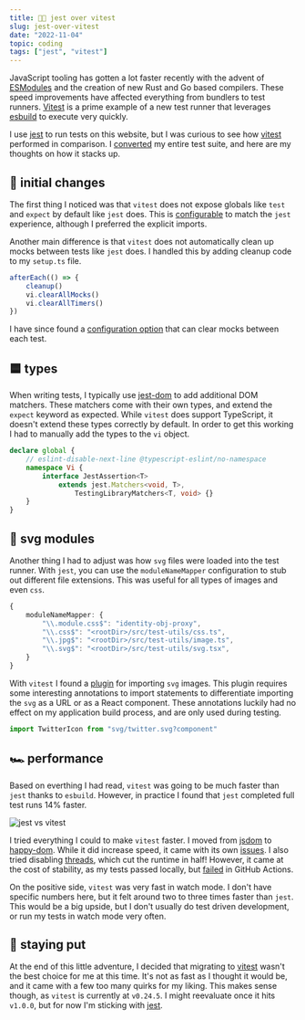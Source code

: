 ```yaml
---
title: 👌🏼 jest over vitest
slug: jest-over-vitest
date: "2022-11-04"
topic: coding
tags: ["jest", "vitest"]
---
```


JavaScript tooling has gotten a lot faster recently with the advent of [ESModules][esm] and the creation of new Rust and Go based compilers. These speed improvements have affected everything from bundlers to test runners. [Vitest][vitest] is a prime example of a new test runner that leverages [esbuild][esbuild] to execute very quickly.

I use [jest][jest] to run tests on this website, but I was curious to see how [vitest][vitest] performed in comparison. I [converted][pr] my entire test suite, and here are my thoughts on how it stacks up.

## 👛 initial changes

The first thing I noticed was that `vitest` does not expose globals like `test` and `expect` by default like `jest` does. This is [configurable][globals] to match the `jest` experience, although I preferred the explicit imports.

Another main difference is that `vitest` does not automatically clean up mocks between tests like `jest` does. I handled this by adding cleanup code to my `setup.ts` file.

```typescript
afterEach(() => {
    cleanup()
    vi.clearAllMocks()
    vi.clearAllTimers()
})
```

I have since found a [configuration option][mocks] that can clear mocks between each test.

## 🟦 types

When writing tests, I typically use [jest-dom][jest-dom] to add additional DOM matchers. These matchers come with their own types, and extend the `expect` keyword as expected. While `vitest` does support TypeScript, it doesn't extend these types correctly by default. In order to get this working I had to manually add the types to the `vi` object.

```typescript
declare global {
    // eslint-disable-next-line @typescript-eslint/no-namespace
    namespace Vi {
        interface JestAssertion<T>
            extends jest.Matchers<void, T>,
                TestingLibraryMatchers<T, void> {}
    }
}
```

## 🌠 svg modules

Another thing I had to adjust was how `svg` files were loaded into the test runner. With `jest`, you can use the `moduleNameMapper` configuration to stub out different file extensions. This was useful for all types of images and even `css`.

```typescript
{
    moduleNameMapper: {
        "\\.module.css$": "identity-obj-proxy",
        "\\.css$": "<rootDir>/src/test-utils/css.ts",
        "\\.jpg$": "<rootDir>/src/test-utils/image.ts",
        "\\.svg$": "<rootDir>/src/test-utils/svg.tsx",
    }
}
```

With `vitest` I found a [plugin][svgr] for importing `svg` images. This plugin requires some interesting annotations to import statements to differentiate importing the `svg` as a URL or as a React component. These annotations luckily had no effect on my application build process, and are only used during testing.

```typescript
import TwitterIcon from "svg/twitter.svg?component"
```

## 🏎 performance

Based on everthing I had read, `vitest` was going to be much faster than `jest` thanks to `esbuild`. However, in practice I found that `jest` completed full test runs 14% faster.

![jest vs vitest][jest-vs-vitest]

I tried everything I could to make `vitest` faster. I moved from [jsdom][jsdom] to [happy-dom][happy-dom]. While it did increase speed, it came with its own [issues][issue]. I also tried disabling [threads][threads], which cut the runtime in half! However, it came at the cost of stability, as my tests passed locally, but [failed][failures] in GitHub Actions.

On the positive side, `vitest` was very fast in watch mode. I don't have specific numbers here, but it felt around two to three times faster than `jest`. This would be a big upside, but I don't usually do test driven development, or run my tests in watch mode very often.

## 🛑 staying put

At the end of this little adventure, I decided that migrating to [vitest][vitest] wasn't the best choice for me at this time. It's not as fast as I thought it would be, and it came with a few too many quirks for my liking. This makes sense though, as `vitest` is currently at `v0.24.5`. I might reevaluate once it hits `v1.0.0`, but for now I'm sticking with [jest][jest].

[esm]: https://developer.mozilla.org/en-US/docs/Web/JavaScript/Guide/Modules
[vitest]: https://vitest.dev
[esbuild]: https://esbuild.github.io
[jest]: https://jestjs.io
[pr]: https://github.com/bradgarropy/bradgarropy.com/pull/334
[globals]: https://vitest.dev/config/#globals
[mocks]: https://vitest.dev/config/#clearmocks
[jest-dom]: https://testing-library.com/docs/ecosystem-jest-dom
[modules]: https://jestjs.io/docs/configuration#modulenamemapper-objectstring-string--arraystring
[svgr]: https://github.com/lucsky/vite-plugin-svgr
[jsdom]: https://github.com/jsdom/jsdom
[happy-dom]: https://github.com/capricorn86/happy-dom
[issue]: https://github.com/capricorn86/happy-dom/issues/527
[threads]: https://vitest.dev/config/#threads
[failures]: https://github.com/bradgarropy/bradgarropy.com/actions/runs/3379996975
[jest-vs-vitest]: https://res.cloudinary.com/bradgarropy/image/upload/f_auto,q_auto/bradgarropy.com/posts/jest-vs-vitest.png
